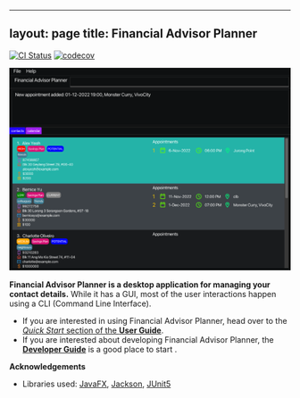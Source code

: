 
---
layout: page
title: Financial Advisor Planner
---

[![CI Status](https://github.com/se-edu/addressbook-level3/workflows/Java%20CI/badge.svg)](https://github.com/AY2223S1-CS2103T-W09-2/tp/actions)
[![codecov](https://codecov.io/gh/AY2223S1-CS2103T-W09-2/tp/branch/master/graph/badge.svg?token=UFZ3FQBSRS)](https://codecov.io/gh/AY2223S1-CS2103T-W09-2/tp)

![Ui](images/Ui.png)

**Financial Advisor Planner is a desktop application for managing your contact details.** While it has a GUI, most of the user interactions happen using a CLI (Command Line Interface).

* If you are interested in using Financial Advisor Planner, head over to the [_Quick Start_ section of the **User Guide**](https://ay2223s1-cs2103t-w09-2.github.io/tp/UserGuide.html#quick-start).
* If you are interested about developing Financial Advisor Planner, the [**Developer Guide**](https://ay2223s1-cs2103t-w09-2.github.io/tp/DeveloperGuide.html) is a good place to start .


**Acknowledgements**

* Libraries used: [JavaFX](https://openjfx.io/), [Jackson](https://github.com/FasterXML/jackson), [JUnit5](https://github.com/junit-team/junit5)
